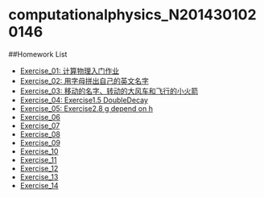 # computationalphysics_N2014301020146
##Homework List
* [Exercise_01: 计算物理入门作业](https://www.zybuluo.com/LP2014301020146/note/497912)
* [Exercise_02: 用字母拼出自己的英文名字](https://www.zybuluo.com/LP2014301020146/note/503939)
* [Exercise_03: 移动的名字、转动的大风车和飞行的小火箭](https://www.zybuluo.com/LP2014301020146/note/512859)
* [Exercise_04: Exercise1.5 DoubleDecay](https://www.zybuluo.com/LP2014301020146/note/522571)
* [Exercise_05: Exercise2.8 g depend on h](https://www.zybuluo.com/LP2014301020146/note/534143)
* [Exercise_06]()
* [Exercise_07]()
* [Exercise_08]()
* [Exercise_09]()
* [Exercise_10]()
* [Exercise_11]()
* [Exercise_12]()
* [Exercise_13]()
* [Exercise_14]()
